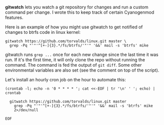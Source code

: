 **gitwatch** lets you watch a git repository for changes and run a
custom command per change. I wrote this to keep track of certain
Cyanogenmod features.

Here is an example of how you might use gitwatch to get notified of
changes to btrfs code in linux kernel:

    gitwatch https://github.com/torvalds/linux.git master \
      grep -Pq "'"'^[+-]{3}.*/fs/btrfs/'"'" '&&' mail -s 'btrfs' mike

gitwatch runs `grep ...` once for each new change since the last time it
was run. If it's the first time, it will only clone the repo without
running the command. The command is fed the output of `git diff`. Some
other environmental variables are also set (see the comment on top of
the script).

Let's install an hourly cron job on the hour to automate this:

    (crontab -l; echo -n '0 * * * * '; cat <<-EOF | tr '\n' ' '; echo) | crontab

      gitwatch https://github.com/torvalds/linux.git master 
        grep -Pq "'"'^[+-]{3}.*/fs/btrfs/'"'" '&&' mail -s 'btrfs' mike
        2>/dev/null

    EOF
